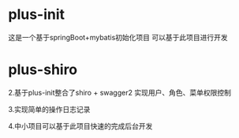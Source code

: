 # plus-init
这是一个基于springBoot+mybatis初始化项目 可以基于此项目进行开发

# plus-shiro
2.基于plus-init整合了shiro + swagger2 实现用户、角色、菜单权限控制

3.实现简单的操作日志记录

4.中小项目可以基于此项目快速的完成后台开发
